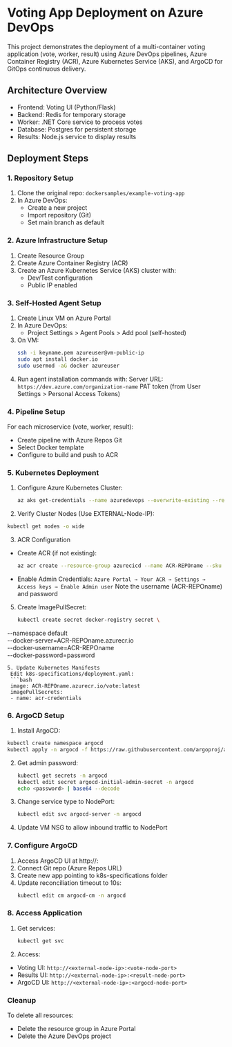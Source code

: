 
# Voting App Deployment on Azure DevOps

This project demonstrates the deployment of a multi-container voting application (vote, worker, result) using Azure DevOps pipelines, Azure Container Registry (ACR), Azure Kubernetes Service (AKS), and ArgoCD for GitOps continuous delivery.

## Architecture Overview

- Frontend: Voting UI (Python/Flask)
- Backend: Redis for temporary storage
- Worker: .NET Core service to process votes
- Database: Postgres for persistent storage
- Results: Node.js service to display results

## Deployment Steps

### 1. Repository Setup

1. Clone the original repo: `dockersamples/example-voting-app`
2. In Azure DevOps:
   - Create a new project
   - Import repository (Git)
   - Set main branch as default

### 2. Azure Infrastructure Setup

1. Create Resource Group
2. Create Azure Container Registry (ACR)
3. Create an Azure Kubernetes Service (AKS) cluster with:
   - Dev/Test configuration
   - Public IP enabled

### 3. Self-Hosted Agent Setup

1. Create Linux VM on Azure Portal
2. In Azure DevOps:
   - Project Settings > Agent Pools > Add pool (self-hosted)
3. On VM:
   ```bash
   ssh -i keyname.pem azureuser@vm-public-ip
   sudo apt install docker.io
   sudo usermod -aG docker azureuser
   ```
4. Run agent installation commands with:
   Server URL: `https://dev.azure.com/organization-name`
   PAT token (from User Settings > Personal Access Tokens)

### 4. Pipeline Setup

For each microservice (vote, worker, result):
  - Create pipeline with Azure Repos Git
  - Select Docker template
  - Configure to build and push to ACR

### 5. Kubernetes Deployment

1. Configure Azure Kubernetes Cluster:
   ```bash
   az aks get-credentials --name azuredevops --overwrite-existing --resource-group azurecicd
   ```
2.   Verify Cluster Nodes (Use EXTERNAL-Node-IP):
   ```bash
   kubectl get nodes -o wide
   ```
3. ACR Configuration
 - Create ACR (if not existing):
   ```bash
   az acr create --resource-group azurecicd --name ACR-REPOname --sku Basic
   ```
  - Enable Admin Credentials:
   `Azure Portal → Your ACR → Settings → Access keys → Enable Admin user`
    Note the username (ACR-REPOname) and password
  
5. Create ImagePullSecret:
   ```bash
   kubectl create secret docker-registry secret \
  --namespace default \
  --docker-server=ACR-REPOname.azurecr.io \
  --docker-username=ACR-REPOname \
  --docker-password=password
  ```
5. Update Kubernetes Manifests
   Edit k8s-specifications/deployment.yaml:
   ```bash
   image: ACR-REPOname.azurecr.io/vote:latest
   imagePullSecrets:
   - name: acr-credentials
   ```

### 6. ArgoCD Setup

1. Install ArgoCD:
  ```bash
  kubectl create namespace argocd
  kubectl apply -n argocd -f https://raw.githubusercontent.com/argoproj/argo-cd/stable/manifests/install.yaml
  ```
2. Get admin password:
   ```bash
   kubectl get secrets -n argocd 
   kubectl edit secret argocd-initial-admin-secret -n argocd
   echo <password> | base64 --decode
   ```
3. Change service type to NodePort:
   ```bash
   kubectl edit svc argocd-server -n argocd
   ```
4. Update VM NSG to allow inbound traffic to NodePort

### 7. Configure ArgoCD

1. Access ArgoCD UI at http://<node-ip>:<node-port>
2. Connect Git repo (Azure Repos URL)
3. Create new app pointing to k8s-specifications folder
4. Update reconciliation timeout to 10s:
   ```bash
   kubectl edit cm argocd-cm -n argocd
   ```

### 8. Access Application

1. Get services:
   ```bash
   kubectl get svc
   ```
2. Access:
 - Voting UI: `http://<external-node-ip>:<vote-node-port>`
 - Results UI: `http://<external-node-ip>:<result-node-port>`
 - ArgoCD UI: `http://<external-node-ip>:<argocd-node-port>`

### Cleanup

To delete all resources:
- Delete the resource group in Azure Portal
- Delete the Azure DevOps project
